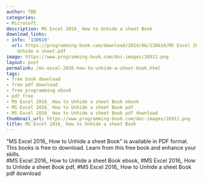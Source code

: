 ```yaml
---
author: TBD
categories:
- Microsoft
description: MS Excel 2016_ How to Unhide a sheet Book
download_links:
- info: '130619'
  url: https://programming-book.com/download/2019/06/130619/MS Excel 2016_ How to
    Unhide a sheet.pdf
image: https://www.programming-book.com/doc-images/16911.png
layout: post
permalink: /ms-excel-2016-how-to-unhide-a-sheet-book.html
tags:
- free book download
- free pdf download
- free programming ebook
- pdf free
- MS Excel 2016_ How to Unhide a sheet Book ebook
- MS Excel 2016_ How to Unhide a sheet Book pdf
- MS Excel 2016_ How to Unhide a sheet Book pdf download
thumbnail_url: https://www.programming-book.com/doc-images/16911.png
title: MS Excel 2016_ How to Unhide a sheet Book
---
```


 
<div class="item-desc text-justify">
  "MS Excel 2016_ How to Unhide a sheet Book" is available in PDF format. This books is free to download. Learn from this free book and enhance your skills.
  <br>
  #MS Excel 2016_ How to Unhide a sheet Book ebook, #MS Excel 2016_ How to Unhide a sheet Book pdf, #MS Excel 2016_ How to Unhide a sheet Book pdf download
</div>